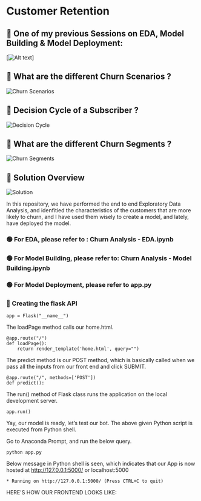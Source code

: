 # Customer Retention


## 🔴 One of my previous Sessions on EDA, Model Building & Model Deployment:

[![Alt text](https://raw.githubusercontent.com/pik1989/MLProject-Churn-Analysis-And-Prediction-Model/main/images/CC.JPG)]


## 🔴 What are the different Churn Scenarios ?

![Churn Scenarios](https://raw.githubusercontent.com/pik1989/MLProject-Churn-Analysis-And-Prediction-Model/main/images/Telco2.JPG)

## 🔴 Decision Cycle of a Subscriber ?

![Decision Cycle](https://raw.githubusercontent.com/pik1989/MLProject-Churn-Analysis-And-Prediction-Model/main/images/Telco3.JPG)

## 🔴 What are the different Churn Segments ?

![Churn Segments](https://raw.githubusercontent.com/pik1989/MLProject-Churn-Analysis-And-Prediction-Model/main/images/Telco4.JPG)

## 🔴 Solution Overview

![Solution](https://raw.githubusercontent.com/pik1989/MLProject-Churn-Analysis-And-Prediction-Model/main/images/Telco5.JPG)

In this repository, we have performed the end to end Exploratory Data Analysis, and idenfitied the characteristics of the customers that are more likely to churn, and I have used them wisely to create a model, and lately, have deployed the model.

### 🟢 For EDA, please refer to : Churn Analysis - EDA.ipynb

### 🟢 For Model Building, please refer to: Churn Analysis - Model Building.ipynb

### 🟢 For Model Deployment, please refer to app.py

### 🔵 Creating the flask API

```
app = Flask("__name__")
```

The loadPage method calls our home.html.

```
@app.route("/")
def loadPage():
	return render_template('home.html', query="")
```

The predict method is our POST method, which is basically called when we pass all the inputs from our front end and click SUBMIT.

```
@app.route("/", methods=['POST'])
def predict():
```

The run() method of Flask class runs the application on the local development server.

```
app.run()
```

Yay, our model is ready, let’s test our bot.
The above given Python script is executed from Python shell.

Go to Anaconda Prompt, and run the below query.

```
python app.py
```

Below message in Python shell is seen, which indicates that our App is now hosted at http://127.0.0.1:5000/ or localhost:5000

```
* Running on http://127.0.0.1:5000/ (Press CTRL+C to quit)
```

HERE'S HOW OUR FRONTEND LOOKS LIKE:
